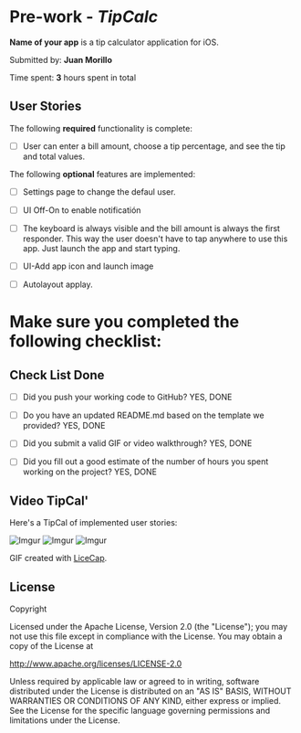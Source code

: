 # Pre-work - *TipCalc*

**Name of your app** is a tip calculator application for iOS.

Submitted by: **Juan Morillo**

Time spent: **3** hours spent in total

## User Stories

The following **required** functionality is complete:

* [ ] User can enter a bill amount, choose a tip percentage, and see the tip and total values.

The following **optional** features are implemented:
* [ ] Settings page to change the defaul user.
* [ ] UI Off-On to enable notificatión
* [ ] The keyboard is always visible and the bill amount is always the first responder. This way the user doesn't have to tap anywhere to use this app. Just launch the app and start typing.
* [ ] UI-Add app icon and launch image
* [ ] Autolayout applay.


# Make sure you completed the following checklist:

## Check List Done

* [ ] Did you push your working code to GitHub? 
YES, DONE
* [ ] Do you have an updated README.md based on the template we provided?
YES, DONE

* [ ] Did you submit a valid GIF or video walkthrough?
YES, DONE

* [ ] Did you fill out a good estimate of the number of hours you spent working on the project?
YES, DONE

## Video TipCal' 

Here's a TipCal of implemented user stories:

![Imgur](http://i.imgur.com/dI5s04y.gif)
![Imgur](http://i.imgur.com/4ZvyaPq.gif)
![Imgur](http://i.imgur.com/swXrNs6.gif)


GIF created with [LiceCap](http://www.cockos.com/licecap/).

## License

Copyright 

Licensed under the Apache License, Version 2.0 (the "License");
you may not use this file except in compliance with the License.
You may obtain a copy of the License at

http://www.apache.org/licenses/LICENSE-2.0

Unless required by applicable law or agreed to in writing, software
distributed under the License is distributed on an "AS IS" BASIS,
WITHOUT WARRANTIES OR CONDITIONS OF ANY KIND, either express or implied.
See the License for the specific language governing permissions and
limitations under the License.
